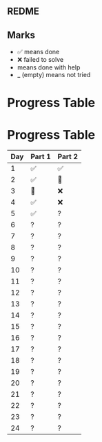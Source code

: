 ﻿## REDME

## Marks

- ✅ means done
- ❌ failed to solve
-  means done with help
- _ (empty) means not tried

# Progress Table

# Progress Table

| Day | Part 1 | Part 2 |
|-----|--------|--------|
| 1   | ✅     | ✅     |
| 2   | ✅     | 🔵     |
| 3   | 🔵     | ❌      |
| 4   | ✅     | ❌      |
| 5   | ✅     | ?      |
| 6   | ?      | ?      |
| 7   | ?      | ?      |
| 8   | ?      | ?      |
| 9   | ?      | ?      |
| 10  | ?      | ?      |
| 11  | ?      | ?      |
| 12  | ?      | ?      |
| 13  | ?      | ?      |
| 14  | ?      | ?      |
| 15  | ?      | ?      |
| 16  | ?      | ?      |
| 17  | ?      | ?      |
| 18  | ?      | ?      |
| 19  | ?      | ?      |
| 20  | ?      | ?      |
| 21  | ?      | ?      |
| 22  | ?      | ?      |
| 23  | ?      | ?      |
| 24  | ?      | ?      |
